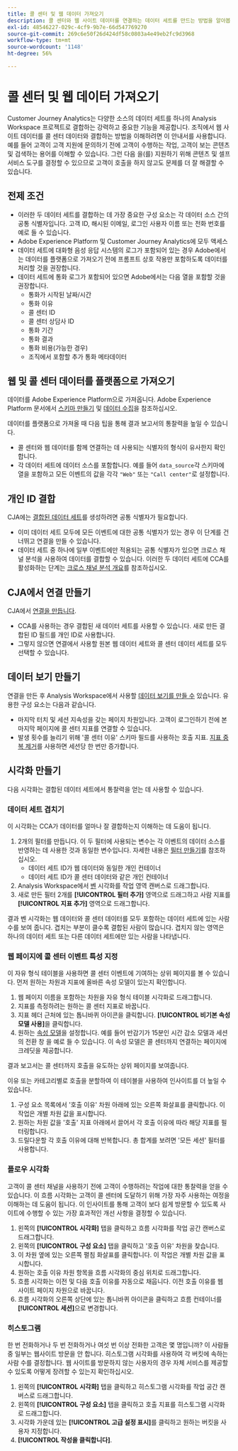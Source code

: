 ```yaml
---
title: 콜 센터 및 웹 데이터 가져오기
description: 콜 센터와 웹 사이트 데이터를 연결하는 데이터 세트를 만드는 방법을 알아봅니다.
exl-id: 48546227-029c-4cf9-9b7e-66d547769270
source-git-commit: 269c6e50f26d424df58c0803a4e49eb2fc9d3968
workflow-type: tm+mt
source-wordcount: '1148'
ht-degree: 56%

---
```


# 콜 센터 및 웹 데이터 가져오기

Customer Journey Analytics는 다양한 소스의 데이터 세트를 하나의 Analysis Workspace 프로젝트로 결합하는 강력하고 중요한 기능을 제공합니다. 조직에서 웹 사이트 데이터를 콜 센터 데이터와 결합하는 방법을 이해하려면 이 안내서를 사용합니다. 예를 들어 고객이 고객 지원에 문의하기 전에 고객이 수행하는 작업, 고객이 보는 콘텐츠 및 검색하는 용어를 이해할 수 있습니다. 그런 다음 을(를) 지원하기 위해 콘텐츠 및 셀프 서비스 도구를 결정할 수 있으므로 고객이 호출을 하지 않고도 문제를 더 잘 해결할 수 있습니다.

## 전제 조건

* 이러한 두 데이터 세트를 결합하는 데 가장 중요한 구성 요소는 각 데이터 소스 간의 공통 식별자입니다. 고객 ID, 해시된 이메일, 로그인 사용자 이름 또는 전화 번호를 예로 들 수 있습니다.
* Adobe Experience Platform 및 Customer Journey Analytics에 모두 액세스
* 데이터 세트에 대화형 음성 응답 시스템의 로그가 포함되어 있는 경우 Adobe에서는 데이터를 플랫폼으로 가져오기 전에 프롬프트 상호 작용만 포함하도록 데이터를 처리할 것을 권장합니다.
* 데이터 세트에 통화 로그가 포함되어 있으면 Adobe에서는 다음 열을 포함할 것을 권장합니다.
   * 통화가 시작된 날짜/시간
   * 통화 이유
   * 콜 센터 ID
   * 콜 센터 상담사 ID
   * 통화 기간
   * 통화 결과
   * 통화 비용(가능한 경우)
   * 조직에서 포함할 추가 통화 메타데이터

## 웹 및 콜 센터 데이터를 플랫폼으로 가져오기

데이터를 Adobe Experience Platform으로 가져옵니다. Adobe Experience Platform 문서에서 [스키마 만들기](https://experienceleague.adobe.com/docs/experience-platform/xdm/tutorials/create-schema-ui.html?lang=ko-KR) 및 [데이터 수집](https://experienceleague.adobe.com/docs/experience-platform/ingestion/home.html?lang=ko-KR)을 참조하십시오.

데이터를 플랫폼으로 가져올 때 다음 팁을 통해 결과 보고서의 통찰력을 높일 수 있습니다.

* 콜 센터와 웹 데이터를 함께 연결하는 데 사용되는 식별자의 형식이 유사한지 확인합니다.
* 각 데이터 세트에 데이터 소스를 포함합니다. 예를 들어 `data_source`각 스키마에 열을 포함하고 모든 이벤트의 값을 각각 `"Web"` 또는 `"Call center"`로 설정합니다.<!--mapper-->

## 개인 ID 결합

CJA에는 [결합된 데이터 세트](../connections/combined-dataset.md)를 생성하려면 공통 식별자가 필요합니다.

* 이미 데이터 세트 모두에 모든 이벤트에 대한 공통 식별자가 있는 경우 이 단계를 건너뛰고 연결을 만들 수 있습니다.
* 데이터 세트 중 하나에 일부 이벤트에만 적용되는 공통 식별자가 있으면 크로스 채널 분석을 사용하여 데이터를 결합할 수 있습니다. 이러한 두 데이터 세트에 CCA를 활성화하는 단계는 [크로스 채널 분석 개요](/help/connections/cca/overview.md)를 참조하십시오.

## CJA에서 연결 만들기

CJA에서 [연결을 만듭니다](/help/connections/create-connection.md).

* CCA를 사용하는 경우 결합된 새 데이터 세트를 사용할 수 있습니다. 새로 만든 결합된 ID 필드를 개인 ID로 사용합니다.
* 그렇지 않으면 연결에서 사용할 원본 웹 데이터 세트와 콜 센터 데이터 세트를 모두 선택할 수 있습니다.

## 데이터 보기 만들기

연결을 만든 후 Analysis Workspace에서 사용할 [데이터 보기를 만들 수](/help/data-views/create-dataview.md) 있습니다. 유용한 구성 요소는 다음과 같습니다.

* 마지막 터치 및 세션 지속성을 갖는 페이지 차원입니다. 고객이 로그인하기 전에 본 마지막 페이지에 콜 센터 지표를 연결할 수 있습니다.
* 발생 횟수를 늘리기 위해 &#39;콜 센터 이유&#39; 스키마 필드를 사용하는 호출 지표. [지표 중복 제거](/help/data-views/component-settings/metric-deduplication.md)를 사용하면 세션당 한 번만 증가합니다.

## 시각화 만들기

다음 시각화는 결합된 데이터 세트에서 통찰력을 얻는 데 사용할 수 있습니다.

### 데이터 세트 겹치기

이 시각화는 CCA가 데이터를 얼마나 잘 결합하는지 이해하는 데 도움이 됩니다.

1. 2개의 필터를 만듭니다. 이 두 필터에 사용되는 변수는 각 이벤트의 데이터 소스를 반영하는 데 사용한 것과 동일한 변수입니다. 자세한 내용은 [필터 만들기](/help/components/filters/create-filters.md)를 참조하십시오.
   * 데이터 세트 ID가 웹 데이터와 동일한 개인 컨테이너
   * 데이터 세트 ID가 콜 센터 데이터와 같은 개인 컨테이너
2. Analysis Workspace에서 [벤](/help/analysis-workspace/visualizations/venn.md) 시각화를 작업 영역 캔버스로 드래그합니다.
3. 새로 만든 필터 2개를 **[!UICONTROL 필터 추가]** 영역으로 드래그하고 사람 지표를 **[!UICONTROL 지표 추가]** 영역으로 드래그합니다.

결과 벤 시각화는 웹 데이터와 콜 센터 데이터를 모두 포함하는 데이터 세트에 있는 사람 수를 보여 줍니다. 겹치는 부분이 클수록 결합된 사람이 많습니다. 겹치지 않는 영역은 하나의 데이터 세트 또는 다른 데이터 세트에만 있는 사람을 나타냅니다.

### 웹 페이지에 콜 센터 이벤트 특성 지정

이 자유 형식 테이블을 사용하면 콜 센터 이벤트에 기여하는 상위 페이지를 볼 수 있습니다. 먼저 원하는 차원과 지표에 올바른 속성 모델이 있는지 확인합니다.

1. 웹 페이지 이름을 포함하는 차원을 자유 형식 테이블 시각화로 드래그합니다.
1. 지표를 측정하려는 원하는 콜 센터 지표로 바꿉니다.
1. 지표 헤더 근처에 있는 톱니바퀴 아이콘을 클릭합니다. **[!UICONTROL 비기본 속성 모델 사용]**&#x200B;을 클릭합니다.
1. 원하는 [속성 모델](/help/analysis-workspace/attribution/models.md)을 설정합니다. 예를 들어 반감기가 15분인 시간 감소 모델과 세션의 전환 창 을 예로 들 수 있습니다. 이 속성 모델은 콜 센터까지 연결하는 페이지에 크레딧을 제공합니다.

결과 보고서는 콜 센터까지 호출을 유도하는 상위 페이지를 보여줍니다. <!-- use case behind what we use these pages for -->

<!-- Complement with donut visualization -->

이유 또는 카테고리별로 호출을 분할하여 이 테이블을 사용하여 인사이트를 더 높일 수 있습니다.

1. 구성 요소 목록에서 &#39;호출 이유&#39; 차원 아래에 있는 오른쪽 화살표를 클릭합니다. 이 작업은 개별 차원 값을 표시합니다.
2. 원하는 차원 값을 &#39;호출&#39; 지표 아래에서 끌어서 각 호출 이유에 따라 해당 지표를 필터링합니다.
3. 드릴다운할 각 호출 이유에 대해 반복합니다. 총 합계를 보려면 &#39;모든 세션&#39; 필터를 사용합니다.

<!-- screenshot -->

### 플로우 시각화

고객이 콜 센터 채널을 사용하기 전에 고객이 수행하려는 작업에 대한 통찰력을 얻을 수 있습니다. 이 흐름 시각화는 고객이 콜 센터에 도달하기 위해 가장 자주 사용하는 여정을 이해하는 데 도움이 됩니다. 이 인사이트를 통해 고객이 보다 쉽게 방문할 수 있도록 사이트에 수행할 수 있는 가장 효과적인 개선 사항을 결정할 수 있습니다.

1. 왼쪽의 **[!UICONTROL 시각화]** 탭을 클릭하고 흐름 시각화를 작업 공간 캔버스로 드래그합니다.
2. 왼쪽의 **[!UICONTROL 구성 요소]** 탭을 클릭하고 &#39;호출 이유&#39; 차원을 찾습니다.
3. 이 차원 옆에 있는 오른쪽 펼침 화살표를 클릭합니다. 이 작업은 개별 차원 값을 표시합니다.
4. 원하는 호출 이유 차원 항목을 흐름 시각화의 중심 위치로 드래그합니다.
5. 흐름 시각화는 이전 및 다음 호출 이유를 자동으로 채웁니다. 이전 호출 이유를 웹 사이트 페이지 차원으로 바꿉니다.
6. 흐름 시각화의 오른쪽 상단에 있는 톱니바퀴 아이콘을 클릭하고 흐름 컨테이너를 **[!UICONTROL 세션]**&#x200B;으로 변경합니다.

### 히스토그램

한 번 전화하거나 두 번 전화하거나 여섯 번 이상 전화한 고객은 몇 명입니까? 이 사람들 중 일부는 웹사이트 방문을 안 합니다. 히스토그램 시각화를 사용하여 각 버킷에 속하는 사람 수를 결정합니다. 웹 사이트를 방문하지 않는 사용자의 경우 자체 서비스를 제공할 수 있도록 어떻게 장려할 수 있는지 확인하십시오.

1. 왼쪽의 **[!UICONTROL 시각화]** 탭을 클릭하고 히스토그램 시각화를 작업 공간 캔버스로 드래그합니다.
2. 왼쪽의 **[!UICONTROL 구성 요소]** 탭을 클릭하고 호출 지표를 히스토그램 시각화로 드래그합니다.
3. 시각화 가운데 있는 **[!UICONTROL 고급 설정 표시]**&#x200B;를 클릭하고 원하는 버킷을 사용자 지정합니다.
4. **[!UICONTROL 작성을 클릭합니다]**.

<!--
### Web to call, call to web

### Fallout

Fallout sessions - session

All sessions > page views metric > calls metric

All sessions > calls metric > page views

Orrr we could also use dataset ID

step 1: all sessions
step 2: 


### Site sections that result in a call within 30 minutes

Slide 4

Create a bunch of filters - facets to their business. Filters were used because they didn't have all of these in the same dimension, so they could create everything in this report as a single dimension (really filters)

wanted to understand when someone interacts with a facet, whats the highest percentage of people that abandon that channel to call them. not from volume perspective, but percentage perspective.

use sequential filters, but you lose the ability to use attribution IQ

## What to do when you've found insight -->

